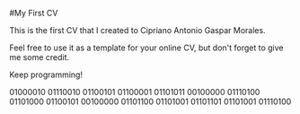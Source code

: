 #My First CV

This is the first CV that I created to Cipriano Antonio Gaspar Morales.

Feel free to use it as a template for your online CV, but don't forget to give me some credit.

Keep programming!

01000010 01110010 01100101 01100001 01101011 00100000 01110100 01101000 01100101 00100000 01101100 01101001 01101101 01101001 01110100
